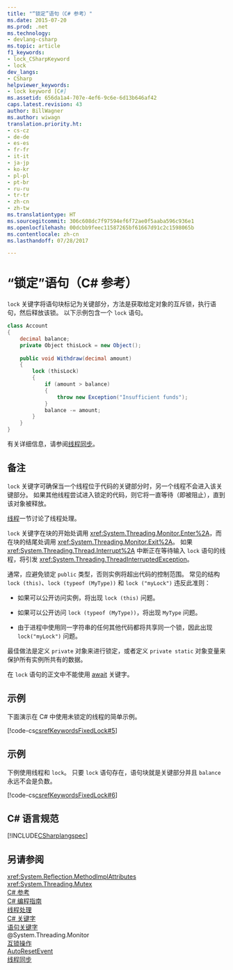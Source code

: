 ```yaml
---
title: "“锁定”语句（C# 参考）"
ms.date: 2015-07-20
ms.prod: .net
ms.technology:
- devlang-csharp
ms.topic: article
f1_keywords:
- lock_CSharpKeyword
- lock
dev_langs:
- CSharp
helpviewer_keywords:
- lock keyword [C#]
ms.assetid: 656da1a4-707e-4ef6-9c6e-6d13b646af42
caps.latest.revision: 43
author: BillWagner
ms.author: wiwagn
translation.priority.ht:
- cs-cz
- de-de
- es-es
- fr-fr
- it-it
- ja-jp
- ko-kr
- pl-pl
- pt-br
- ru-ru
- tr-tr
- zh-cn
- zh-tw
ms.translationtype: HT
ms.sourcegitcommit: 306c608dc7f97594ef6f72ae0f5aaba596c936e1
ms.openlocfilehash: 00dcbb9feec11587265bf61667d91c2c1598065b
ms.contentlocale: zh-cn
ms.lasthandoff: 07/28/2017

---
```

# <a name="lock-statement-c-reference"></a>“锁定”语句（C# 参考）
`lock` 关键字将语句块标记为关键部分，方法是获取给定对象的互斥锁，执行语句，然后释放该锁。 以下示例包含一个 `lock` 语句。  
  
```csharp  
class Account  
{  
    decimal balance;  
    private Object thisLock = new Object();  
  
    public void Withdraw(decimal amount)  
    {  
        lock (thisLock)  
        {  
            if (amount > balance)  
            {  
                throw new Exception("Insufficient funds");  
            }  
            balance -= amount;  
        }  
    }  
}  
```  
  
 有关详细信息，请参阅[线程同步](http://msdn.microsoft.com/library/413e1f28-a2c5-4eec-8338-aa43e7982ff4)。  
  
## <a name="remarks"></a>备注  
 `lock` 关键字可确保当一个线程位于代码的关键部分时，另一个线程不会进入该关键部分。 如果其他线程尝试进入锁定的代码，则它将一直等待（即被阻止），直到该对象被释放。  
  
 [线程](http://msdn.microsoft.com/library/552f6c68-dbdb-4327-ae36-32cf9063d88c)一节讨论了线程处理。  
  
 `lock` 关键字在块的开始处调用 <xref:System.Threading.Monitor.Enter%2A>，而在块的结尾处调用 <xref:System.Threading.Monitor.Exit%2A>。 如果 <xref:System.Threading.Thread.Interrupt%2A> 中断正在等待输入 `lock` 语句的线程，将引发 <xref:System.Threading.ThreadInterruptedException>。  
  
 通常，应避免锁定 `public` 类型，否则实例将超出代码的控制范围。 常见的结构 `lock (this)`、`lock (typeof (MyType))` 和 `lock ("myLock")` 违反此准则：  
  
-   如果可以公开访问实例，将出现 `lock (this)` 问题。  
  
-   如果可以公开访问 `lock (typeof (MyType))`，将出现 `MyType` 问题。  
  
-   由于进程中使用同一字符串的任何其他代码都将共享同一个锁，因此出现 `lock("myLock")` 问题。  
  
 最佳做法是定义 `private` 对象来进行锁定，或者定义 `private static` 对象变量来保护所有实例所共有的数据。  
  
 在 `lock` 语句的正文中不能使用 [await](../../../csharp/language-reference/keywords/await.md) 关键字。  
  
## <a name="example"></a>示例  
 下面演示在 C# 中使用未锁定的线程的简单示例。  
  
 [!code-cs[csrefKeywordsFixedLock#5](../../../csharp/language-reference/keywords/codesnippet/CSharp/lock-statement_1.cs)]  
  
## <a name="example"></a>示例  
 下例使用线程和 `lock`。 只要 `lock` 语句存在，语句块就是关键部分并且 `balance` 永远不会是负数。  
  
 [!code-cs[csrefKeywordsFixedLock#6](../../../csharp/language-reference/keywords/codesnippet/CSharp/lock-statement_2.cs)]  
  
## <a name="c-language-specification"></a>C# 语言规范  
 [!INCLUDE[CSharplangspec](~/includes/csharplangspec-md.md)]  
  
## <a name="see-also"></a>另请参阅  
 <xref:System.Reflection.MethodImplAttributes>   
 <xref:System.Threading.Mutex>   
 [C# 参考](../../../csharp/language-reference/index.md)   
 [C# 编程指南](../../../csharp/programming-guide/index.md)   
 [线程处理](http://msdn.microsoft.com/library/552f6c68-dbdb-4327-ae36-32cf9063d88c)   
 [C# 关键字](../../../csharp/language-reference/keywords/index.md)   
 [语句关键字](../../../csharp/language-reference/keywords/statement-keywords.md)   
 @System.Threading.Monitor   
 [互锁操作](../../../standard/threading/interlocked-operations.md)   
 [AutoResetEvent](../../../standard/threading/autoresetevent.md)   
 [线程同步](http://msdn.microsoft.com/library/413e1f28-a2c5-4eec-8338-aa43e7982ff4)

